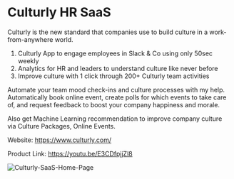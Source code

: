 # Culturly HR SaaS

Culturly is the new standard that companies use to build culture in a work-from-anywhere world.

1. Culturly App to engage employees in Slack & Co using only 50sec weekly
2. Analytics for HR and leaders to understand culture like never before
3. Improve culture with 1 click through 200+ Culturly team activities


Automate your team mood check-ins and culture processes with my help. Automatically book online event, create polls for which events to take care of, and request feedback to boost your company happiness and morale.


Also get Machine Learning recommendation to improve company culture via Culture Packages, Online Events.


Website: https://www.culturly.com/

Product Link: https://youtu.be/E3CDfpjjZl8


![Culturly-SaaS-Home-Page](https://user-images.githubusercontent.com/4105873/147389057-c351583a-64cc-4b8d-b77d-ab47b107b9c2.png)
